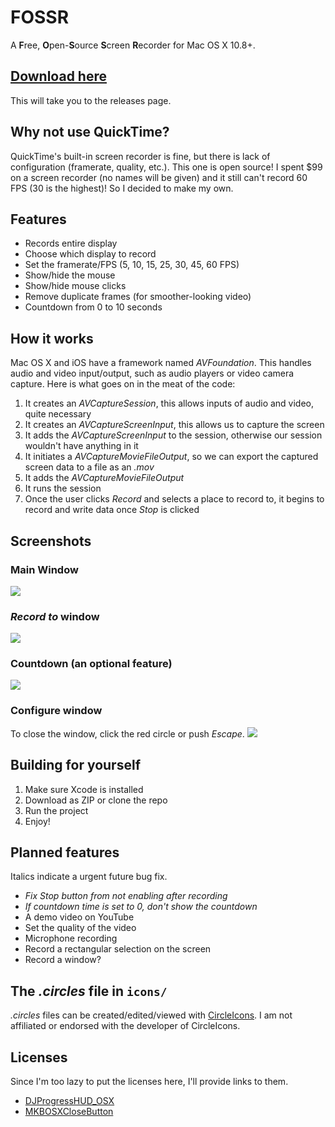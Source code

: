 # FOSSR
A **F**ree, **O**pen-**S**ource **S**creen **R**ecorder for Mac OS X 10.8+.

## [Download here](https://github.com/theawesomecoder61/FOSSR/releases)
This will take you to the releases page.

## Why not use QuickTime?
QuickTime's built-in screen recorder is fine, but there is lack of configuration (framerate, quality, etc.). This one is open source! I spent $99 on a screen recorder (no names will be given) and it still can't record 60 FPS  (30 is the highest)! So I decided to make my own.

## Features
- Records entire display
- Choose which display to record
- Set the framerate/FPS (5, 10, 15, 25, 30, 45, 60 FPS)
- Show/hide the mouse
- Show/hide mouse clicks
- Remove duplicate frames (for smoother-looking video)
- Countdown from 0 to 10 seconds

## How it works
Mac OS X and iOS have a framework named *AVFoundation*. This handles audio and video input/output, such as audio players or video camera capture. Here is what goes on in the meat of the code:

1. It creates an *AVCaptureSession*, this allows inputs of audio and video, quite necessary
2. It creates an *AVCaptureScreenInput*, this allows us to capture the screen
3. It adds the *AVCaptureScreenInput* to the session, otherwise our session wouldn't have anything in it
4. It initiates a *AVCaptureMovieFileOutput*, so we can export the captured screen data to a file as an *.mov*
5. It adds the *AVCaptureMovieFileOutput*
6. It runs the session
7. Once the user clicks *Record* and selects a place to record to, it begins to record and write data once *Stop* is clicked

## Screenshots
### Main Window
![](http://i.imgur.com/LBDDzjl.png)
### *Record to* window
![](http://i.imgur.com/RZxy5Cu.png)
### Countdown (an optional feature)
![](http://i.imgur.com/vF8NTbn.png)
### Configure window
To close the window, click the red circle or push *Escape*.
![](http://i.imgur.com/zC9azZd.png)

## Building for yourself
1. Make sure Xcode is installed
2. Download as ZIP or clone the repo
3. Run the project
4. Enjoy!

## Planned features
Italics indicate a urgent future bug fix.
- *Fix Stop button from not enabling after recording*
- *If countdown time is set to 0, don't show the countdown*
- A demo video on YouTube
- Set the quality of the video
- Microphone recording
- Record a rectangular selection on the screen
- Record a window?

## The *.circles* file in `icons/`
*.circles* files can be created/edited/viewed with [CircleIcons](http://www.bayhoff.com/circleicons/index.html). I am not affiliated or endorsed with the developer of CircleIcons.

## Licenses
Since I'm too lazy to put the licenses here, I'll provide links to them.
- [DJProgressHUD_OSX](https://github.com/danielmj/DJProgressHUD_OSX/blob/master/LICENSE.txt)
- [MKBOSXCloseButton](https://github.com/Megatron1000/MKBOSXCloseButton/blob/master/LICENSE)
